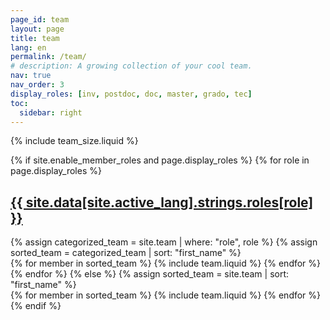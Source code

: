 ```yaml
---
page_id: team
layout: page
title: team
lang: en
permalink: /team/
# description: A growing collection of your cool team.
nav: true
nav_order: 3
display_roles: [inv, postdoc, doc, master, grado, tec]
toc:
  sidebar: right
---
```


{% include team_size.liquid %}

<!-- pages/team.md -->
<div class="projects">
  {% if site.enable_member_roles and page.display_roles %}
    <!-- Display categorized team -->
    {% for role in page.display_roles %}
      <a id="{{ site.data[site.active_lang].strings.roles[role] }}" href=".#{{ site.data[site.active_lang].strings.roles[role] }}">
        <h2 class="role">{{ site.data[site.active_lang].strings.roles[role] }}</h2>
      </a>
      {% assign categorized_team = site.team | where: "role", role %}
      {% assign sorted_team = categorized_team | sort: "first_name" %}
      <!-- Generate cards for each member -->
        <div class="grid">
          {% for member in sorted_team %}
            {% include team.liquid %}
          {% endfor %}
        </div>
    {% endfor %}
  {% else %}
    <!-- Display team without roles -->
    {% assign sorted_team = site.team | sort: "first_name" %}
    <!-- Generate cards for each member -->
      <div class="grid">
        {% for member in sorted_team %}
          {% include team.liquid %}
        {% endfor %}
      </div>
  {% endif %}
</div>
